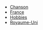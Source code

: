 * [Chanson](https://github.com/Wolfdrakenn/HUVELIN-Notation/blob/suivi/Chanson.md)
* [France](https://fr.wikipedia.org/wiki/Drapeau_de_la_France#/media/File:Flag_of_France.svg)
* [Hobbies](https://github.com/Wolfdrakenn/HUVELIN-Notation/blob/suivi/Hobbies.md)
* [Royaume-Uni](https://fr.wikipedia.org/wiki/Royaume-Uni#/media/File:Flag_of_the_United_Kingdom.svg)